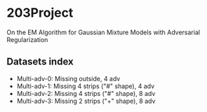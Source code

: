 # 203Project
On the EM Algorithm for Gaussian Mixture Models with Adversarial Regularization

## Datasets index
- Multi-adv-0: Missing outside, 4 adv
- Multi-adv-1: Missing 4 strips ("#" shape), 4 adv
- Multi-adv-2: Missing 4 strips ("#" shape), 8 adv
- Multi-adv-3: Missing 2 strips ("+" shape), 8 adv